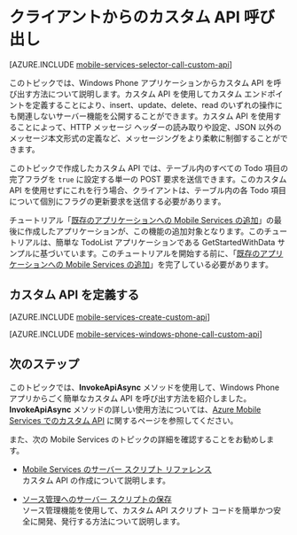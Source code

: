 <properties
	pageTitle="Windows Phone クライアントからのカスタム API 呼び出し - Mobile Services"
	description="カスタム API を定義し、Azure Mobile Services を使用する Windows Phone アプリケーションからそれを呼び出す方法について説明します。"
	services="mobile-services"
	documentationCenter="windows"
	authors="ggailey777"
	manager="dwrede"
	editor=""/>

<tags
	ms.service="mobile-services"
	ms.workload="mobile"
	ms.tgt_pltfrm="mobile-windows-phone"
	ms.devlang="dotnet" 
	ms.topic="article"
	ms.date="09/28/2015"
	ms.author="glenga"/>

# クライアントからのカスタム API 呼び出し

[AZURE.INCLUDE [mobile-services-selector-call-custom-api](../../includes/mobile-services-selector-call-custom-api.md)]

このトピックでは、Windows Phone アプリケーションからカスタム API を呼び出す方法について説明します。カスタム API を使用してカスタム エンドポイントを定義することにより、insert、update、delete、read のいずれの操作にも関連しないサーバー機能を公開することができます。カスタム API を使用することによって、HTTP メッセージ ヘッダーの読み取りや設定、JSON 以外のメッセージ本文形式の定義など、メッセージングをより柔軟に制御することができます。

このトピックで作成したカスタム API では、テーブル内のすべての Todo 項目の完了フラグを `true` に設定する単一の POST 要求を送信できます。このカスタム API を使用せずにこれを行う場合、クライアントは、テーブル内の各 Todo 項目について個別にフラグの更新要求を送信する必要があります。

チュートリアル「[既存のアプリケーションへの Mobile Services の追加](mobile-services-windows-phone-get-started-data.md)」の最後に作成したアプリケーションが、この機能の追加対象となります。このチュートリアルは、簡単な TodoList アプリケーションである GetStartedWithData サンプルに基づいています。このチュートリアルを開始する前に、「[既存のアプリケーションへの Mobile Services の追加](mobile-services-windows-phone-get-started-data.md)」を完了している必要があります。

## <a name="define-custom-api"></a>カスタム API を定義する

[AZURE.INCLUDE [mobile-services-create-custom-api](../../includes/mobile-services-create-custom-api.md)]

[AZURE.INCLUDE [mobile-services-windows-phone-call-custom-api](../../includes/mobile-services-windows-phone-call-custom-api.md)]

## 次のステップ

このトピックでは、**InvokeApiAsync** メソッドを使用して、Windows Phone アプリからごく簡単なカスタム API を呼び出す方法を紹介しました。**InvokeApiAsync** メソッドの詳しい使用方法については、[Azure Mobile Services でのカスタム API](http://blogs.msdn.com/b/carlosfigueira/archive/2013/06/19/custom-api-in-azure-mobile-services-client-sdks.aspx) に関するページを参照してください。

また、次の Mobile Services のトピックの詳細を確認することをお勧めします。

* [Mobile Services のサーバー スクリプト リファレンス] <br/>カスタム API の作成について説明します。

* [ソース管理へのサーバー スクリプトの保存] <br/> ソース管理機能を使用して、カスタム API スクリプト コードを簡単かつ安全に開発、発行する方法について説明します。

<!-- Anchors. -->
[Define the custom API]: #define-custom-api
[Update the app to call the custom API]: #update-app
[Test the app]: #test-app
[Next Steps]: #next-steps

<!-- Images. -->


<!-- URLs. -->
[Mobile Services のサーバー スクリプト リファレンス]: http://go.microsoft.com/fwlink/?LinkId=262293
[Get started with Mobile Services]: ../mobile-services-windows-phone-get-started.md
[Get started with data]: mobile-services-windows-phone-get-started-data.md
[Get started with authentication]: mobile-services-windows-phone-get-started-users.md
[Get started with push notifications]: ../mobile-services-windows-phone-get-started-push.md

[ソース管理へのサーバー スクリプトの保存]: mobile-services-store-scripts-source-control.md

<!---HONumber=Oct15_HO1-->